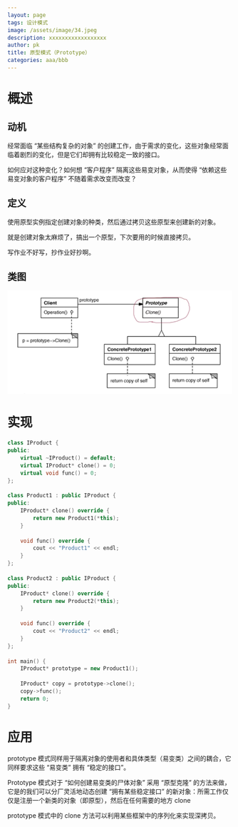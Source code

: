 ```yaml
---
layout: page
tags: 设计模式
image: /assets/image/34.jpeg
description: xxxxxxxxxxxxxxxxxx
author: pk
title: 原型模式（Prototype）
categories: aaa/bbb
---
```


# 概述

## 动机

经常面临 “某些结构复杂的对象” 的创建工作，由于需求的变化，这些对象经常面临着剧烈的变化，但是它们却拥有比较稳定一致的接口。



如何应对这种变化？如何想 “客户程序” 隔离这些易变对象，从而使得 “依赖这些易变对象的客户程序” 不随着需求改变而改变？



## 定义

使用原型实例指定创建对象的种类，然后通过拷贝这些原型来创建新的对象。



就是创建对象太麻烦了，搞出一个原型，下次要用的时候直接拷贝。

写作业不好写，抄作业好抄啊。



## 类图

![/assets/content/6.png](/assets/content/6.png)





# 实现

```cpp
class IProduct {
public:
    virtual ~IProduct() = default;
    virtual IProduct* clone() = 0;
    virtual void func() = 0;
};

class Product1 : public IProduct {
public:
    IProduct* clone() override {
        return new Product1(*this);
    }

    void func() override {
        cout << "Product1" << endl;
    }
};

class Product2 : public IProduct {
public:
    IProduct* clone() override {
        return new Product2(*this);
    }

    void func() override {
        cout << "Product2" << endl;
    }
};

int main() {
    IProduct* prototype = new Product1();

    IProduct* copy = prototype->clone();
    copy->func();
    return 0;
}
```





# 应用

prototype 模式同样用于隔离对象的使用者和具体类型（易变类）之间的耦合，它同样要求这些 “易变类” 拥有 “稳定的接口”。



Prototype 模式对于 “如何创建易变类的尸体对象” 采用 “原型克隆” 的方法来做，它是的我们可以分厂灵活地动态创建 “拥有某些稳定接口” 的新对象：所需工作仅仅是注册一个新类的对象（即原型），然后在任何需要的地方 clone



prototype 模式中的 clone 方法可以利用某些框架中的序列化来实现深拷贝。
